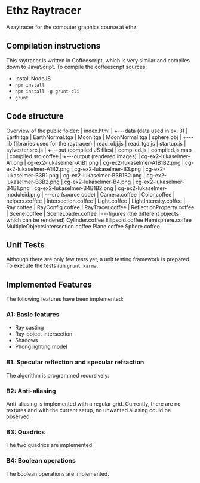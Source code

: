 Ethz Raytracer
==============

A raytracer for the computer graphics course at ethz.


Compilation instructions
------------------------

This raytracer is written in Coffeescript, which is very similar and compiles down to JavaScript. To compile the coffeescript sources:

* Install NodeJS
* `npm install`
* `npm install -g grunt-cli`
* `grunt`


Code structure
--------------

Overview of the public folder:
|   index.html
|
+---data (data used in ex. 3)
|       Earth.tga
|       EarthNormal.tga
|       Moon.tga
|       MoonNormal.tga
|       sphere.obj
|
+---lib (libraries used for the raytracer)
|       read_obj.js
|       read_tga.js
|       startup.js
|       sylvester.src.js
|
+---out (compiled JS files)
|       compiled.js
|       compiled.js.map
|       compiled.src.coffee
|
+---output (rendered images)
|       cg-ex2-lukaselmer-A1.png
|       cg-ex2-lukaselmer-A1B1.png
|       cg-ex2-lukaselmer-A1B1B2.png
|       cg-ex2-lukaselmer-A1B2.png
|       cg-ex2-lukaselmer-B3.png
|       cg-ex2-lukaselmer-B3B1.png
|       cg-ex2-lukaselmer-B3B1B2.png
|       cg-ex2-lukaselmer-B3B2.png
|       cg-ex2-lukaselmer-B4.png
|       cg-ex2-lukaselmer-B4B1.png
|       cg-ex2-lukaselmer-B4B1B2.png
|       cg-ex2-lukaselmer-moduleid.png
|
\---src (source code)
    |   Camera.coffee
    |   Color.coffee
    |   helpers.coffee
    |   Intersection.coffee
    |   Light.coffee
    |   LightIntensity.coffee
    |   Ray.coffee
    |   RayConfig.coffee
    |   RayTracer.coffee
    |   ReflectionProperty.coffee
    |   Scene.coffee
    |   SceneLoader.coffee
    |
    \---figures (the different objects which can be rendered)
            Cylinder.coffee
            Ellipsoid.coffee
            Hemisphere.coffee
            MultipleObjectsIntersection.coffee
            Plane.coffee
            Sphere.coffee
			
Unit Tests
----------

Although there are only few tests yet, a unit testing framework is prepared. To execute the tests run `grunt karma`.


Implemented Features
--------------------

The following features have been implemented:

### A1: Basic features

* Ray casting
* Ray-object intersection
* Shadows
* Phong lighting model

### B1: Specular reflection and specular refraction

The algorithm is programmed recursively.

### B2: Anti-aliasing

Anti-aliasing is implemented with a regular grid. Currently, there are no textures and with the current setup, no unwanted aliasing could be observed.

### B3: Quadrics

The two quadrics are implemented.

### B4: Boolean operations

The boolean operations are implemented.








